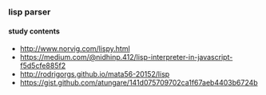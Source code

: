 ### lisp parser

#### study contents
- http://www.norvig.com/lispy.html
- https://medium.com/@nidhinp.412/lisp-interpreter-in-javascript-f5d5cfe885f2
- http://rodrigorgs.github.io/mata56-20152/lisp
- https://gist.github.com/atungare/141d075709702ca1f67aeb4403b6724b
